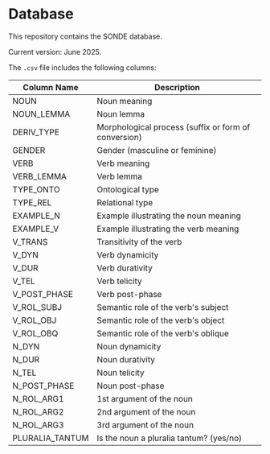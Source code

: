 # Database

This repository contains the SONDE database.

Current version: June 2025.

The `.csv` file includes the following columns:

| Column Name       | Description                                 |
|-------------------|---------------------------------------------|
| NOUN              | Noun meaning              |
| NOUN_LEMMA        | Noun lemma        |
| DERIV_TYPE        | Morphological process (suffix or form of conversion)       |
| GENDER            | Gender (masculine or feminine)             |
| VERB              | Verb meaning            |
| VERB_LEMMA        | Verb lemma                                |
| TYPE_ONTO         | Ontological type |
| TYPE_REL          | Relational type |
| EXAMPLE_N         | Example illustrating the noun meaning |
| EXAMPLE_V         | Example illustrating the verb meaning |
| V_TRANS           | Transitivity of the verb |
| V_DYN	            | Verb dynamicity |
| V_DUR             | Verb durativity |
| V_TEL             | Verb telicity |
| V_POST_PHASE      | Verb post-phase |
| V_ROL_SUBJ        | Semantic role of the verb's subject |
| V_ROL_OBJ         | Semantic role of the verb's object | 
| V_ROL_OBQ         | Semantic role of the verb's oblique | 
| N_DYN             | Noun dynamicity | 
| N_DUR             | Noun durativity | 
| N_TEL             | Noun telicity | 
| N_POST_PHASE      | Noun post-phase | 
| N_ROL_ARG1        | 1st argument of the noun |
| N_ROL_ARG2        | 2nd argument of the noun |
| N_ROL_ARG3        | 3rd argument of the noun |
| PLURALIA_TANTUM   | Is the noun a pluralia tantum? (yes/no) |
